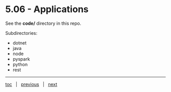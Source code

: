 # 5.06 - Applications

See the **code/** directory in this repo.

Subdirectories:

- dotnet
- java
- node
- pyspark
- python
- rest

---

[toc](0_table_of_contents.md) &nbsp; |  &nbsp; [previous](5_05_azure_databricks.md) &nbsp; | &nbsp; [next](5_07_kafka.md) &nbsp;
